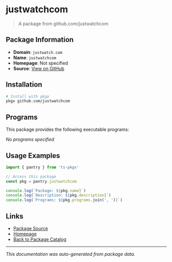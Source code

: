 # justwatchcom

> A package from github.com/justwatchcom

## Package Information

- **Domain**: `justwatch.com`
- **Name**: `justwatchcom`
- **Homepage**: Not specified
- **Source**: [View on GitHub](https://github.com/pkgxdev/pantry/tree/main/projects/justwatch.com/package.yml)

## Installation

```bash
# Install with pkgx
pkgx github.com/justwatchcom
```

## Programs

This package provides the following executable programs:

*No programs specified*

## Usage Examples

```typescript
import { pantry } from 'ts-pkgx'

// Access this package
const pkg = pantry.justwatchcom

console.log(`Package: ${pkg.name}`)
console.log(`Description: ${pkg.description}`)
console.log(`Programs: ${pkg.programs.join(', ')}`)
```

## Links

- [Package Source](https://github.com/pkgxdev/pantry/tree/main/projects/justwatch.com/package.yml)
- [Homepage](#)
- [Back to Package Catalog](../package-catalog.md)

---

*This documentation was auto-generated from package data.*
